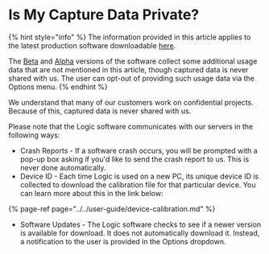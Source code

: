 # Is My Capture Data Private?

{% hint style="info" %}
The information provided in this article applies to the latest production software downloadable [here](https://www.saleae.com/downloads/).

The [Beta](https://support.saleae.com/logic-software/latest-beta-release) and [Alpha](https://discuss.saleae.com/) versions of the software collect some additional usage data that are not mentioned in this article, though captured data is never shared with us. The user can opt-out of providing such usage data via the Options menu.
{% endhint %}

We understand that many of our customers work on confidential projects. Because of this, captured data is never shared with us.

Please note that the Logic software communicates with our servers in the following ways:

* Crash Reports - If a software crash occurs, you will be prompted with a pop-up box asking if you'd like to send the crash report to us. This is never done automatically. 
* Device ID - Each time Logic is used on a new PC, its unique device ID is collected to download the calibration file for that particular device. You can learn more about this in the link below:

{% page-ref page="../../user-guide/device-calibration.md" %}

* Software Updates - The Logic software checks to see if a newer version is available for download. It does not automatically download it. Instead, a notification to the user is provided in the Options dropdown.



